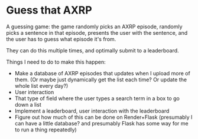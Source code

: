 # Guess that AXRP

A guessing game: the game randomly picks an AXRP episode, randomly picks a sentence in that episode, presents the user with the sentence, and the user has to guess what episode it's from.

They can do this multiple times, and optimally submit to a leaderboard.

Things I need to do to make this happen:
- Make a database of AXRP episodes that updates when I upload more of them. (Or maybe just dynamically get the list each time? Or update the whole list every day?)
- User interaction
- That type of field where the user types a search term in a box to go down a list
- Implement a leaderboard, user interaction with the leaderboard
- Figure out how much of this can be done on Render+Flask (presumably I can have a little database? and presumably Flask has some way for me to run a thing repeatedly)
